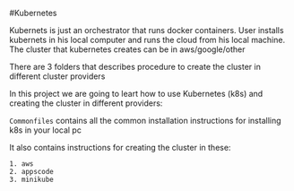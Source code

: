#Kubernetes

Kubernets is just an orchestrator that runs docker containers. User installs kubernets in his local computer and runs the cloud from his local machine. The cluster that kubernetes creates can be in aws/google/other

There are 3 folders that describes procedure to create the cluster in different cluster providers



In this project we are going to leart how to use Kubernetes (k8s) and creating the cluster in different providers:

`Commonfiles` contains all the common installation instructions for installing k8s in your local pc

It also contains instructions for creating the cluster in these:

	1. aws
	2. appscode
	3. minikube


